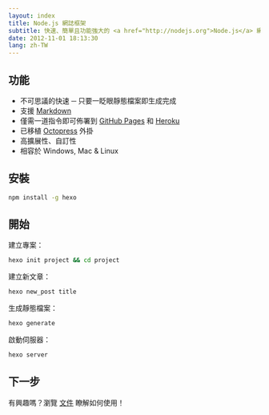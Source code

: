 ```yaml
---
layout: index
title: Node.js 網誌框架
subtitle: 快速、簡單且功能強大的 <a href="http://nodejs.org">Node.js</a> 網誌框架。
date: 2012-11-01 18:13:30
lang: zh-TW
---
```


## 功能

- 不可思議的快速 ─ 只要一眨眼靜態檔案即生成完成
- 支援 [Markdown]
- 僅需一道指令即可佈署到 [GitHub Pages] 和 [Heroku]
- 已移植 [Octopress] 外掛
- 高擴展性、自訂性
- 相容於 Windows, Mac & Linux

## 安裝

``` bash
npm install -g hexo
```
	
## 開始

建立專案：

``` bash
hexo init project && cd project
```
	
建立新文章：

``` bash
hexo new_post title
```
	
生成靜態檔案：

``` bash
hexo generate
```
	
啟動伺服器：

``` bash
hexo server
```
	
## 下一步

有興趣嗎？瀏覽 [文件](docs) 瞭解如何使用！

[Markdown]: http://daringfireball.net/projects/markdown/
[GitHub Pages]: http://pages.github.com/
[Heroku]: http://heroku.com/
[Octopress]: http://octopress.org/